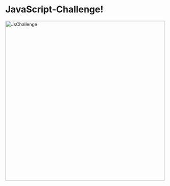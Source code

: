 # JavaScript-Challenge! 
<img width="499" alt="JsChallenge" src="https://github.com/user-attachments/assets/9dc925c7-a440-4c53-88f0-aa608d20dbcd">
